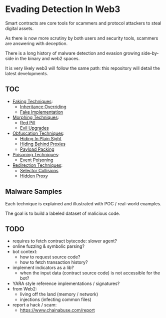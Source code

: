 # Evading Detection In Web3

Smart contracts are core tools for scammers and protocol attackers to steal digital assets.

As there is now more scrutiny by both users and security tools, scammers are answering with deception.

There is a long history of malware detection and evasion growing side-by-side in the binary and web2 spaces.

It is very likely web3 will follow the same path: this repository will detail the latest developments.

## TOC

- [Faking Techniques](../faking/README.md):
    - [Inheritance Overriding](../faking/README.md#inheritance-overriding)
    - [Fake Implementation](../faking/README.md#fake-standard-implementation)
- [Morphing Techniques](../morphing/README.md):
    - [Red Pill](../morphing/README.md#red-pill)
    - [Evil Upgrades](../morphing/README.md#evil-upgrades)
- [Obfuscation Techniques](../obfuscation/README.md):
    - [Hiding In Plain Sight](../obfuscation/README.md#hiding-in-plain-sight)
    - [Hiding Behind Proxies](../obfuscation/README.md#hiding-behind-proxies)
    - [Payload Packing](../obfuscation/README.md#payload-packing)
- [Poisoning Techniques](../poisoning/README.md):
    - [Event Poisoning](../poisoning/README.md#event-poisoning)
- [Redirection Techniques](../redirection/README.md):
    - [Selector Collisions](../redirection/README.md#selector-collisions)
    - [Hidden Proxy](../redirection/README.md#hidden-proxy)

## Malware Samples

Each technique is explained and illustrated with POC / real-world examples.

The goal is to build a labeled dataset of malicious code.

## TODO

- requires to fetch contract bytecode: slower agent?
- online fuzzing & symbolic parsing?
- bot context:
  - how to request source code?
  - how to fetch transaction history?
- implement indicators as a lib?
  - when the input data (contract source code) is not accessible for the bot?
- YARA style reference implementations / signatures?
- from Web2:
  - living off the land (memory / network)
  - injections (infecting common files)
- report a hack / scam:
  - https://www.chainabuse.com/report
